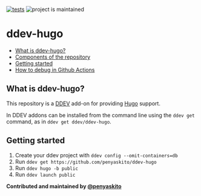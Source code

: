 [![tests](https://github.com/penyaskito/ddev-hugo/actions/workflows/tests.yml/badge.svg)](https://github.com/ddev/ddev-hugo/actions/workflows/tests.yml) ![project is maintained](https://img.shields.io/maintenance/yes/2024.svg)

# ddev-hugo <!-- omit in toc -->

* [What is ddev-hugo?](#what-is-ddev-hugo)
* [Components of the repository](#components-of-the-repository)
* [Getting started](#getting-started)
* [How to debug in Github Actions](#how-to-debug-tests-github-actions)

## What is ddev-hugo?

This repository is a [DDEV](https://ddev.readthedocs.io) add-on for providing [Hugo](https://gohugo.io) support.

In DDEV addons can be installed from the command line using the `ddev get` command, as in `ddev get ddev/ddev-hugo`.

## Getting started

1. Create your ddev project with `ddev config --omit-containers=db`
2. Run `ddev get https://github.com/penyaskito/ddev-hugo`
3. Run `ddev hugo -b public`
4. Run `ddev launch public`

**Contributed and maintained by [@penyaskito](https://github.com/penyaskito)**
